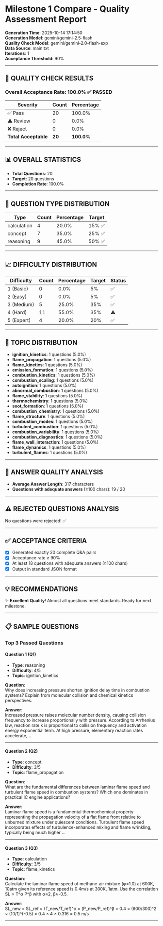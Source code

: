 # Milestone 1 Compare - Quality Assessment Report

**Generation Time**: 2025-10-14 17:14:50  
**Generation Model**: gemini/gemini-2.5-flash  
**Quality Check Model**: gemini/gemini-2.0-flash-exp  
**Data Source**: main.txt  
**Iterations**: 1  
**Acceptance Threshold**: 90%

---

## 🎯 QUALITY CHECK RESULTS

### Overall Acceptance Rate: **100.0%** ✅ PASSED

| Severity | Count | Percentage |
|----------|-------|------------|
| ✅ Pass | 20 | 100.0% |
| ⚠️ Review | 0 | 0.0% |
| ❌ Reject | 0 | 0.0% |
| **Total Acceptable** | **20** | **100.0%** |

---

## 📊 OVERALL STATISTICS

- **Total Questions**: 20
- **Target**: 20 questions
- **Completion Rate**: 100.0%

---

## 🎯 QUESTION TYPE DISTRIBUTION

| Type | Count | Percentage | Target |
|------|-------|------------|--------|
| calculation | 4 | 20.0% | 15% ✅ |
| concept | 7 | 35.0% | 25% ✅ |
| reasoning | 9 | 45.0% | 50% ✅ |

---

## 📈 DIFFICULTY DISTRIBUTION

| Difficulty | Count | Percentage | Target | Status |
|------------|-------|------------|--------|--------|
| 1 (Basic) | 0 | 0.0% | 5% | ✅ |
| 2 (Easy) | 0 | 0.0% | 5% | ✅ |
| 3 (Medium) | 5 | 25.0% | 35% | ✅ |
| 4 (Hard) | 11 | 55.0% | 35% | ⚠️ |
| 5 (Expert) | 4 | 20.0% | 20% | ✅ |

---

## 🔬 TOPIC DISTRIBUTION

- **ignition_kinetics**: 1 questions (5.0%)
- **flame_propagation**: 1 questions (5.0%)
- **flame_kinetics**: 1 questions (5.0%)
- **emission_formation**: 1 questions (5.0%)
- **combustion_kinetics**: 1 questions (5.0%)
- **combustion_scaling**: 1 questions (5.0%)
- **autoignition**: 1 questions (5.0%)
- **abnormal_combustion**: 1 questions (5.0%)
- **flame_stability**: 1 questions (5.0%)
- **thermochemistry**: 1 questions (5.0%)
- **soot_formation**: 1 questions (5.0%)
- **combustion_chemistry**: 1 questions (5.0%)
- **flame_structure**: 1 questions (5.0%)
- **combustion_modes**: 1 questions (5.0%)
- **turbulent_combustion**: 1 questions (5.0%)
- **combustion_variability**: 1 questions (5.0%)
- **combustion_diagnostics**: 1 questions (5.0%)
- **flame_wall_interaction**: 1 questions (5.0%)
- **flame_dynamics**: 1 questions (5.0%)
- **turbulent_flames**: 1 questions (5.0%)

---

## 📝 ANSWER QUALITY ANALYSIS

- **Average Answer Length**: 317 characters
- **Questions with adequate answers** (≥100 chars): 19 / 20

---

## ⚠️ REJECTED QUESTIONS ANALYSIS

No questions were rejected! ✅


---

## ✅ ACCEPTANCE CRITERIA

- [x] Generated exactly 20 complete Q&A pairs
- [x] Acceptance rate ≥ 90%
- [x] At least 18 questions with adequate answers (≥100 chars)
- [x] Output in standard JSON format

---

## 💡 RECOMMENDATIONS

✨ **Excellent Quality**! Almost all questions meet standards. Ready for next milestone.

---

## 📋 SAMPLE QUESTIONS

### Top 3 Passed Questions


#### Question 1 (Q1)

- **Type**: reasoning
- **Difficulty**: 4/5
- **Topic**: ignition_kinetics

**Question**:  
Why does increasing pressure shorten ignition delay time in combustion systems? Explain from molecular collision and chemical kinetics perspectives.

**Answer**:  
Increased pressure raises molecular number density, causing collision frequency to increase proportionally with pressure. According to Arrhenius law, reaction rate k is proportional to collision frequency and activation energy exponential term. At high pressure, elementary reaction rates accelerate,...

---

#### Question 2 (Q2)

- **Type**: concept
- **Difficulty**: 3/5
- **Topic**: flame_propagation

**Question**:  
What are the fundamental differences between laminar flame speed and turbulent flame speed in combustion systems? Which one dominates in practical IC engine applications?

**Answer**:  
Laminar flame speed is a fundamental thermochemical property representing the propagation velocity of a flat flame front relative to unburned mixture under quiescent conditions. Turbulent flame speed incorporates effects of turbulence-enhanced mixing and flame wrinkling, typically being much higher ...

---

#### Question 3 (Q3)

- **Type**: calculation
- **Difficulty**: 3/5
- **Topic**: flame_kinetics

**Question**:  
Calculate the laminar flame speed of methane-air mixture (φ=1.0) at 600K, 10atm given its reference speed is 0.4m/s at 300K, 1atm. Use the correlation SL ∝ T^α P^β with α≈2, β≈-0.5.

**Answer**:  
SL_new = SL_ref × (T_new/T_ref)^α × (P_new/P_ref)^β = 0.4 × (600/300)^2 × (10/1)^(-0.5) = 0.4 × 4 × 0.316 ≈ 0.5 m/s

---
